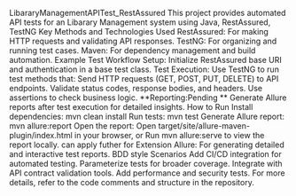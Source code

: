 LibararyManagementAPITest_RestAssured
This project provides automated API tests for an Libarary Management system using Java, RestAssured, TestNG
Key Methods and Technologies Used
RestAssured: For making HTTP requests and validating API responses.
TestNG: For organizing and running test cases.
Maven: For dependency management and build automation.
Example Test Workflow
Setup: Initialize RestAssured base URI and authentication in a base test class.
Test Execution: Use TestNG to run test methods that:
Send HTTP requests (GET, POST, PUT, DELETE) to API endpoints.
Validate status codes, response bodies, and headers.
Use assertions to check business logic.
**Reporting:Pending ** Generate Allure reports after test execution for detailed insights.
How to Run
Install dependencies:
mvn clean install
Run tests:
mvn test
Generate Allure report:
mvn allure:report
Open the report:
Open target/site/allure-maven-plugin/index.html in your browser, or
Run mvn allure:serve to view the report locally.
can apply futher for Extension
Allure: For generating detailed and interactive test reports.
BDD style Scenarios
Add CI/CD integration for automated testing.
Parameterize tests for broader coverage.
Integrate with API contract validation tools.
Add performance and security tests.
For more details, refer to the code comments and structure in the repository.

